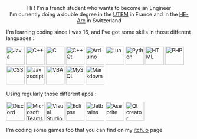 <div align="center">Hi ! I'm a french student who wants to become an Engineer</div>
<div align="center">I'm currently doing a double degree in the <a href="https://www.utbm.fr">UTBM</a> in France and in the <a href="https://www.he-arc.ch">HE-Arc</a> in Switzerland</div>

I'm learning coding since I was 16, and I've got some skills in those different languages :
<p>
  <img src="https://user-images.githubusercontent.com/76498664/111078352-3ff7f200-84f5-11eb-9bbe-d5554eb0fb49.png" alt="Java" width="50" height="50"/>
  <img src="https://user-images.githubusercontent.com/76498664/111078343-38d0e400-84f5-11eb-87b3-eb392d998eb3.png" alt="C++" width="50" height="50"/>
  <img src="https://user-images.githubusercontent.com/76498664/111078335-34a4c680-84f5-11eb-918a-76acf312fc04.png" alt="C" width="50" height="50"/>
  <img src="https://user-images.githubusercontent.com/76498664/111078333-3078a900-84f5-11eb-819d-2555441fd437.png" alt="C++ Qt" width="50" height="50"/>
  <img src="https://user-images.githubusercontent.com/76498664/111078326-26ef4100-84f5-11eb-8111-6344dc3c10dd.png" alt="Arduino" width="50" height="50"/>
  <img src="https://user-images.githubusercontent.com/76498664/111078322-222a8d00-84f5-11eb-82c3-ede7c9fd4159.png" alt="Lua" width="50" height="50"/>
  <img src="https://user-images.githubusercontent.com/76498664/111078317-1c34ac00-84f5-11eb-9de4-2092da48fc72.png" alt="Python" width="50" height="50"/>
  <img src="https://user-images.githubusercontent.com/76498664/111078303-1212ad80-84f5-11eb-9d3f-83940d2f7632.png" alt="HTML" width="50" height="50"/>
  <img src="https://user-images.githubusercontent.com/76498664/111078301-0aeb9f80-84f5-11eb-87aa-14a8b4251185.png" alt="PHP" width="50" height="50"/>
  <img src="https://user-images.githubusercontent.com/76498664/111078296-0626eb80-84f5-11eb-994d-57b2dd3f4536.png" alt="CSS" width="50" height="50"/>
  <img src="https://user-images.githubusercontent.com/76498664/111078290-f909fc80-84f4-11eb-9a12-d3420a1c9dd0.png" alt="Javascript" width="50" height="50"/>
  <img src="https://user-images.githubusercontent.com/76498664/111078277-eb547700-84f4-11eb-9ffe-b70a8aa707e7.png" alt="VBA" width="50" height="50"/>
  <img src="https://user-images.githubusercontent.com/76498664/111078274-e55e9600-84f4-11eb-84d9-b5fab5f902ef.png" alt="MySQL" width="50" height="50"/>
  <img src="https://user-images.githubusercontent.com/76498664/111078264-e0014b80-84f4-11eb-9d49-dbe9403fc1ce.png" alt="Markdown" width="50" height="50"/>
</p>

Using regularly those different apps :
<p>
  <img src="https://user-images.githubusercontent.com/76498664/111078260-d8da3d80-84f4-11eb-8a65-a433707a4670.png" alt="Discord" width="50" height="50"/>
  <img src="https://user-images.githubusercontent.com/76498664/111078254-d11a9900-84f4-11eb-8ade-27a9f5cc9cf5.png" alt="Microsoft Teams" width="50" height="50"/>
  <img src="https://user-images.githubusercontent.com/76498664/111078249-cbbd4e80-84f4-11eb-8a1b-6cfeb8c21f80.png" alt="Visual Studio Code" width="50" height="50"/>
  <img src="https://user-images.githubusercontent.com/76498664/111078241-c5c76d80-84f4-11eb-8aa5-abc7d7f81e85.png" alt="Eclipse" width="50" height="50"/>
  <img src="https://user-images.githubusercontent.com/76498664/111078201-a92b3580-84f4-11eb-8179-6371048ea407.png" alt="Jetbrains" width="50" height="50"/>
  <img src="https://user-images.githubusercontent.com/76498664/111078194-a2042780-84f4-11eb-943e-de635e75180b.png" alt="Aseprite" width="50" height="50"/>
  <img src="https://user-images.githubusercontent.com/76498664/111078174-931d7500-84f4-11eb-8eed-3dc09654784f.png" alt="Qt creator" width="50" height="50"/>
</p>

I'm coding some games too that you can find on my <a href="https://reezer01.itch.io">itch.io</a> page
